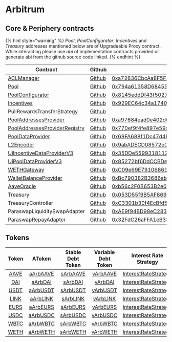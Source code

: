 # Arbitrum

## Core & Periphery contracts

{% hint style="warning" %}
_Pool_, _PoolConfigurator_, _Incentives_ and _Treasury_ addresses mentioned below are of Upgradeable Proxy contract. While interacting please use _abi_ of implementation contracts provided or generate abi from the github source code linked.
{% endhint %}

| Contract                                                                                                       | Github                                                                                                                                | Address                                                                                                                   | ABI                                                                                                                            |
| -------------------------------------------------------------------------------------------------------------- | ------------------------------------------------------------------------------------------------------------------------------------- | ------------------------------------------------------------------------------------------------------------------------- | ------------------------------------------------------------------------------------------------------------------------------ |
| [ACLManager](https://docs.aave.com/developers/core-contracts/aclmanager)                                       | [Github](https://github.com/aave/aave-v3-core/blob/master/contracts/protocol/configuration/ACLManager.sol)                            | [0xa72636CbcAa8F5FF95B2cc47F3CDEe83F3294a0B](https://arbiscan.io/address/0xa72636CbcAa8F5FF95B2cc47F3CDEe83F3294a0B#code) | [ABI](https://api.arbiscan.io/api?module=contract&action=getabi&address=0xa72636CbcAa8F5FF95B2cc47F3CDEe83F3294a0B&format=raw) |
| [Pool](https://docs.aave.com/developers/getting-started/l2-optimization/l2pool)                                | [Github](https://github.com/aave/aave-v3-core/blob/master/contracts/protocol/pool/L2Pool.sol)                                         | [0x794a61358D6845594F94dc1DB02A252b5b4814aD](https://arbiscan.io/address/0x794a61358D6845594F94dc1DB02A252b5b4814aD#code) | [ABI](https://api.arbiscan.io/api?module=contract&action=getabi&address=0x270d4c1b6f0bb172a9fd628e29530ca484190013&format=raw) |
| [PoolConfigurator](https://docs.aave.com/developers/core-contracts/poolconfigurator)                           | [Github](https://github.com/aave/aave-v3-core/blob/master/contracts/protocol/pool/PoolConfigurator.sol)                               | [0x8145eddDf43f50276641b55bd3AD95944510021E](https://arbiscan.io/address/0x8145edddf43f50276641b55bd3ad95944510021e#code) | [ABI](https://api.arbiscan.io/api?module=contract&action=getabi&address=0xd6fa681e22306b0f4e605b979b7c9a1dfa865ade&format=raw) |
| [Incentives](https://docs.aave.com/developers/periphery-contracts/rewardscontroller)                           | [Github](https://github.com/aave/aave-v3-periphery/blob/master/contracts/rewards/RewardsController.sol)                               | [0x929EC64c34a17401F460460D4B9390518E5B473e](https://arbiscan.io/address/0x929EC64c34a17401F460460D4B9390518E5B473e#code) | [ABI](https://api.arbiscan.io/api?module=contract&action=getabi&address=0xaad324f7e4dd50c6b105820f8a877ee2dcbfa789&format=raw) |
| PullRewardsTransferStrategy                                                                                    | [Github](https://github.com/aave/aave-v3-periphery/blob/master/contracts/rewards/transfer-strategies/PullRewardsTransferStrategy.sol) |                                                                                                                           |                                                                                                                                |
| [PoolAddressesProvider](https://docs.aave.com/developers/core-contracts/pooladdressesprovider)                 | [Github](https://github.com/aave/aave-v3-core/blob/master/contracts/protocol/configuration/PoolAddressesProvider.sol)                 | [0xa97684ead0e402dC232d5A977953DF7ECBaB3CDb](https://arbiscan.io/address/0xa97684ead0e402dc232d5a977953df7ecbab3cdb#code) | [ABI](https://api.arbiscan.io/api?module=contract&action=getabi&address=0xa97684ead0e402dc232d5a977953df7ecbab3cdb&format=raw) |
| [PoolAddressesProviderRegistry](https://docs.aave.com/developers/core-contracts/pooladdressesproviderregistry) | [Github](https://github.com/aave/aave-v3-core/blob/master/contracts/protocol/configuration/PoolAddressesProviderRegistry.sol)         | [0x770ef9f4fe897e59daCc474EF11238303F9552b6](https://arbiscan.io/address/0x770ef9f4fe897e59daCc474EF11238303F9552b6#code) | [ABI](https://api.arbiscan.io/api?module=contract&action=getabi&address=0x770ef9f4fe897e59daCc474EF11238303F9552b6&format=raw) |
| [PoolDataProvider](https://docs.aave.com/developers/core-contracts/aaveprotocoldataprovider)                   | [Github](https://github.com/aave/aave-v3-core/blob/master/contracts/misc/AaveProtocolDataProvider.sol)                                | [0x69FA688f1Dc47d4B5d8029D5a35FB7a548310654](https://arbiscan.io/address/0x69FA688f1Dc47d4B5d8029D5a35FB7a548310654#code) | [ABI](https://api.arbiscan.io/api?module=contract&action=getabi&address=0x69FA688f1Dc47d4B5d8029D5a35FB7a548310654&format=raw) |
| [L2Encoder](https://docs.aave.com/developers/getting-started/l2-optimization/l2encoder)                        | [Github](https://github.com/aave/aave-v3-core/blob/master/contracts/misc/L2Encoder.sol)                                               | [0x9abADECD08572e0eA5aF4d47A9C7984a5AA503dC](https://arbiscan.io/address/0x9abADECD08572e0eA5aF4d47A9C7984a5AA503dC#code) | [ABI](https://api.arbiscan.io/api?module=contract&action=getabi&address=0x9abADECD08572e0eA5aF4d47A9C7984a5AA503dC&format=raw) |
| [UiIncentiveDataProviderV3](https://docs.aave.com/developers/periphery-contracts/uiincentivedataproviderv3)    | [Github](https://github.com/aave/aave-v3-periphery/blob/master/contracts/misc/UiIncentiveDataProviderV3.sol)                          | [0x35DDe5599318112829d97A29f4E8f4C49aAfc47C](https://arbiscan.io/address/0x35DDe5599318112829d97A29f4E8f4C49aAfc47C#code) | [ABI](https://api.arbiscan.io/api?module=contract&action=getabi&address=0x35DDe5599318112829d97A29f4E8f4C49aAfc47C&format=raw) |
| [UiPoolDataProviderV3](https://docs.aave.com/developers/periphery-contracts/uipooldataproviderv3)              | [Github](https://github.com/aave/aave-v3-periphery/blob/master/contracts/misc/UiPoolDataProviderV3.sol)                               | [0x85272bf6DdCCBDea45Cf0535ea5C65bf91B480c4](https://arbiscan.io/address/0x85272bf6ddccbdea45cf0535ea5c65bf91b480c4#code) | [ABI](https://api.arbiscan.io/api?module=contract&action=getabi&address=0x85272bf6ddccbdea45cf0535ea5c65bf91b480c4&format=raw) |
| [WETHGateway](https://docs.aave.com/developers/periphery-contracts/wethgateway)                                | [Github](https://github.com/aave/aave-v3-periphery/blob/master/contracts/misc/WETHGateway.sol)                                        | [0xC09e69E79106861dF5d289dA88349f10e2dc6b5C](https://arbiscan.io/address/0xC09e69E79106861dF5d289dA88349f10e2dc6b5C#code) | [ABI](https://api.arbiscan.io/api?module=contract&action=getabi&address=0xC09e69E79106861dF5d289dA88349f10e2dc6b5C&format=raw) |
| [WalletBalanceProvider](https://docs.aave.com/developers/periphery-contracts/walletbalanceprovider)            | [Github](https://github.com/aave/aave-v3-periphery/blob/master/contracts/misc/WalletBalanceProvider.sol)                              | [0xBc790382B3686abffE4be14A030A96aC6154023a](https://arbiscan.io/address/0xBc790382B3686abffE4be14A030A96aC6154023a#code) | [ABI](https://api.arbiscan.io/api?module=contract&action=getabi&address=0xBc790382B3686abffE4be14A030A96aC6154023a&format=raw) |
| [AaveOracle](https://docs.aave.com/developers/core-contracts/aaveoracle)                                       | [Github](https://github.com/aave/aave-v3-core/blob/master/contracts/misc/AaveOracle.sol)                                              | [0xb56c2F0B653B2e0b10C9b928C8580Ac5Df02C7C7](https://arbiscan.io/address/0xb56c2F0B653B2e0b10C9b928C8580Ac5Df02C7C7#code) | [ABI](https://api.arbiscan.io/api?module=contract&action=getabi&address=0xb56c2F0B653B2e0b10C9b928C8580Ac5Df02C7C7&format=raw) |
| Treasury                                                                                                       | [Github](https://github.com/aave/aave-v3-periphery/blob/master/contracts/treasury/Collector.sol)                                      | [0x053D55f9B5AF8694c503EB288a1B7E552f590710](https://arbiscan.io/address/0x053D55f9B5AF8694c503EB288a1B7E552f590710#code) | [ABI](https://api.arbiscan.io/api?module=contract&action=getabi&address=0xa6a7b56f27c9c943945e8a636c01e433240700d8&format=raw) |
| TreasuryController                                                                                             | [Github](https://github.com/aave/aave-v3-periphery/blob/master/contracts/treasury/CollectorController.sol)                            | [0xC3301b30f4EcBfd59dE0d74e89690C1a70C6f21B](https://arbiscan.io/address/0xc3301b30f4ecbfd59de0d74e89690c1a70c6f21b#code) | [ABI](https://api.arbiscan.io/api?module=contract&action=getabi&address=0xc3301b30f4ecbfd59de0d74e89690c1a70c6f21b&format=raw) |
| ParaswapLiquiditySwapAdapter                                                                                   | [Github](https://github.com/aave/aave-v3-periphery/blob/master/contracts/adapters/paraswap/ParaSwapLiquiditySwapAdapter.sol)          | [0xAE9f94BD98eC2831a1330e0418bE0fDb5C95C2B9](https://arbiscan.io/address/0xAE9f94BD98eC2831a1330e0418bE0fDb5C95C2B9#code) |                                                                                                                                |
| ParaswapRepayAdapter                                                                                           | [Github](https://github.com/aave/aave-v3-periphery/blob/master/contracts/adapters/paraswap/ParaSwapRepayAdapter.sol)                  | [0x32FdC26aFFA1eB331263Bcdd59F2e46eCbCC2E24](https://arbiscan.io/address/0x32fdc26affa1eb331263bcdd59f2e46ecbcc2e24#code) |                                                                                                                                |

## Tokens

|                                        Token                                        |                                          AToken                                         |                                    Stable Debt Token                                    |                                   Variable Debt Token                                   |                                        Interest Rate Strategy                                       |
| :---------------------------------------------------------------------------------: | :-------------------------------------------------------------------------------------: | :-------------------------------------------------------------------------------------: | :-------------------------------------------------------------------------------------: | :-------------------------------------------------------------------------------------------------: |
|    [AAVE](https://arbiscan.io/address/0xba5ddd1f9d7f570dc94a51479a000e3bce967196)   |    [aArbAAVE](https://arbiscan.io/address/0xf329e36C7bF6E5E86ce2150875a84Ce77f477375)   |    [sArbAAVE](https://arbiscan.io/address/0xfAeF6A702D15428E588d4C0614AEFb4348D83D48)   |    [vArbAAVE](https://arbiscan.io/address/0xE80761Ea617F66F96274eA5e8c37f03960ecC679)   | [InterestRateStrategy](https://arbiscan.io/address/0x9b34E3e183c9b0d1a08fF57a8fb59c821616295f#code) |
|    [DAI](https://arbiscan.io/address/0xda10009cbd5d07dd0cecc66161fc93d7c9000da1)    |    [aArbDAI](https://arbiscan.io/address/0x82E64f49Ed5EC1bC6e43DAD4FC8Af9bb3A2312EE)    |    [sArbDAI](https://arbiscan.io/address/0xd94112B5B62d53C9402e7A60289c6810dEF1dC9B)    |    [vArbDAI](https://arbiscan.io/address/0x8619d80FB0141ba7F184CbF22fd724116D9f7ffC)    | [InterestRateStrategy](https://arbiscan.io/address/0xA9F3C3caE095527061e6d270DBE163693e6fda9D#code) |
| [USDT](https://arbiscan.io/address/0xfd086bc7cd5c481dcc9c85ebe478a1c0b69fcbb9#code) | [aArbUSDT](https://arbiscan.io/address/0x6ab707aca953edaefbc4fd23ba73294241490620#code) | [sArbUSDT](https://arbiscan.io/address/0x70effc565db6eef7b927610155602d31b670e802#code) | [vArbUSDT](https://arbiscan.io/address/0xfb00ac187a8eb5afae4eace434f493eb62672df7#code) | [InterestRateStrategy](https://arbiscan.io/address/0x41B66b4b6b4c9dab039d96528D1b88f7BAF8C5A4#code) |
|    [LINK](https://arbiscan.io/address/0xf97f4df75117a78c1a5a0dbb814af92458539fb4)   |    [aArbLINK](https://arbiscan.io/address/0x191c10Aa4AF7C30e871E70C95dB0E4eb77237530)   | [sArbLINK](https://arbiscan.io/address/0x89D976629b7055ff1ca02b927BA3e020F22A44e4#code) |    [vArbLINK](https://arbiscan.io/address/0x953A573793604aF8d41F306FEb8274190dB4aE0e)   | [InterestRateStrategy](https://arbiscan.io/address/0x9b34E3e183c9b0d1a08fF57a8fb59c821616295f#code) |
|    [EURS](https://arbiscan.io/address/0xd22a58f79e9481d1a88e00c343885a588b34b68b)   |    [aArbEURS](https://arbiscan.io/address/0x6d80113e533a2C0fe82EaBD35f1875DcEA89Ea97)   | [sArbEURS](https://arbiscan.io/address/0xF15F26710c827DDe8ACBA678682F3Ce24f2Fb56E#code) |    [vArbEURS](https://arbiscan.io/address/0x4a1c3aD6Ed28a636ee1751C69071f6be75DEb8B8)   | [InterestRateStrategy](https://arbiscan.io/address/0x41B66b4b6b4c9dab039d96528D1b88f7BAF8C5A4#code) |
|    [USDC](https://arbiscan.io/address/0xFF970A61A04b1cA14834A43f5dE4533eBDDB5CC8)   |    [aArbUSDC](https://arbiscan.io/address/0x625E7708f30cA75bfd92586e17077590C60eb4cD)   | [sArbUSDC](https://arbiscan.io/address/0x307ffe186F84a3bc2613D1eA417A5737D69A7007#code) |    [vArbUSDC](https://arbiscan.io/address/0xFCCf3cAbbe80101232d343252614b6A3eE81C989)   | [InterestRateStrategy](https://arbiscan.io/address/0x41B66b4b6b4c9dab039d96528D1b88f7BAF8C5A4#code) |
|    [WBTC](https://arbiscan.io/address/0x2f2a2543B76A4166549F7aaB2e75Bef0aefC5B0f)   |    [aArbWBTC](https://arbiscan.io/address/0x078f358208685046a11C85e8ad32895DED33A249)   | [sArbWBTC](https://arbiscan.io/address/0x633b207Dd676331c413D4C013a6294B0FE47cD0e#code) |    [vArbWBTC](https://arbiscan.io/address/0x92b42c66840C7AD907b4BF74879FF3eF7c529473)   | [InterestRateStrategy](https://arbiscan.io/address/0x9b34E3e183c9b0d1a08fF57a8fb59c821616295f#code) |
|    [WETH](https://arbiscan.io/address/0x82aF49447D8a07e3bd95BD0d56f35241523fBab1)   |    [aArbWETH](https://arbiscan.io/address/0xe50fA9b3c56FfB159cB0FCA61F5c9D750e8128c8)   | [sArbWETH](https://arbiscan.io/address/0xD8Ad37849950903571df17049516a5CD4cbE55F6#code) |    [vArbWETH](https://arbiscan.io/address/0x0c84331e39d6658Cd6e6b9ba04736cC4c4734351)   | [InterestRateStrategy](https://arbiscan.io/address/0x9b34E3e183c9b0d1a08fF57a8fb59c821616295f#code) |
